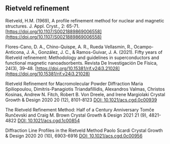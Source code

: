 ## Rietveld refinement

Rietveld, H.M. (1969), A profile refinement method for nuclear and magnetic structures. J. Appl. Cryst., 2: 65-71. [https://doi.org/10.1107/S0021889869006558](https://doi.org/10.1107/S0021889869006558)

Flores-Cano, D. A., Chino-Quispe, A. R., Rueda Vellasmin, R., Ocampo-Anticona, J. A., González, J. C., & Ramos-Guivar, J. A. (2021). Fifty years of Rietveld refinement: Methodology and guidelines in superconductors and functional magnetic nanoadsorbents. Revista De Investigación De Física, 24(3), 39–48. [https://doi.org/10.15381/rif.v24i3.21028](https://doi.org/10.15381/rif.v24i3.21028)

Rietveld Refinement for Macromolecular Powder Diffraction
Maria Spiliopoulou, Dimitris-Panagiotis Triandafillidis, Alexandros Valmas, Christos Kosinas, Andrew N. Fitch, Robert B. Von Dreele, and Irene Margiolaki
Crystal Growth & Design 2020 20 (12), 8101-8123
[DOI: 10.1021/acs.cgd.0c00939](https://pubs.acs.org/doi/10.1021/acs.cgd.0c00939)


The Rietveld Refinement Method: Half of a Century Anniversary
Tomče Runčevski and Craig M. Brown
Crystal Growth & Design 2021 21 (9), 4821-4822
[DOI: 10.1021/acs.cgd.1c00854 ](https://pubs.acs.org/doi/10.1021/acs.cgd.1c00854)

Diffraction Line Profiles in the Rietveld Method
Paolo Scardi
Crystal Growth & Design 2020 20 (10), 6903-6916
[DOI: 10.1021/acs.cgd.0c00956 ](https://pubs.acs.org/doi/10.1021/acs.cgd.0c00956)

